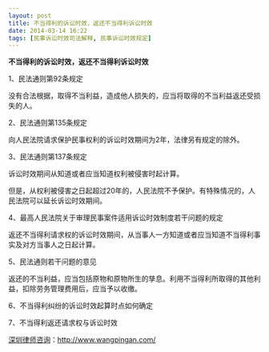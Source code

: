 ```yaml
---
layout: post
title: 不当得利的诉讼时效，返还不当得利诉讼时效
date: 2014-03-14 16:22
tags: [民事诉讼时效司法解释, 民事诉讼时效规定]
---
```

<strong>不当得利的诉讼时效，返还不当得利诉讼时效</strong>

1、民法通则第92条规定

没有合法根据，取得不当利益，造成他人损失的，应当将取得的不当利益返还受损失的人。

2、民法通则第135条规定

向人民法院请求保护民事权利的诉讼时效期间为2年，法律另有规定的除外。

3、民法通则第137条规定

诉讼时效期间从知道或者应当知道权利被侵害时起计算。

但是，从权利被侵害之日起超过20年的，人民法院不予保护。有特殊情况的，人民法院可以延长诉讼时效期间。

4、最高人民法院关于审理民事案件适用诉讼时效制度若干问题的规定

返还不当得利请求权的诉讼时效期间，从当事人一方知道或者应当知道不当得利事实及对方当事人之日起计算。

5、民法通则若干问题的意见

返还的不当利益，应当包括原物和原物所生的孳息。利用不当得利所取得的其他利益，扣除劳务管理费用后，应当予以收缴。

6、不当得利纠纷的诉讼时效起算时点如何确定

7、不当得利返还请求权与诉讼时效

<a href="http://www.wangpingan.com/">深圳律师咨询</a>：<a href="http://www.wangpingan.com/">http://www.wangpingan.com/</a>

